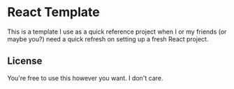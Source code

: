 # React Template

This is a template I use as a quick reference project when I or my friends (or maybe you?) need a quick refresh on setting up a fresh React project.

## License
You're free to use this however you want. I don't care.
